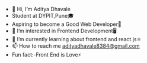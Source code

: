 - 👋 Hi, I’m Aditya Dhavale
- Student at DYPIT,Pune🎓
- Aspiring to become a Good Web Developer🌟
- 👀 I’m interested in Frontend Development🖥️
- 🌱 I’m currently learning about frontend and react.js⚛️
- 📫 How to reach me adityadhavale8384@gmail.com
- Fun fact:-Front End is Love⚡

<!---
adityad1812/adityad1812 is a ✨ special ✨ repository because its `README.md` (this file) appears on your GitHub profile.
You can click the Preview link to take a look at your changes.
--->
